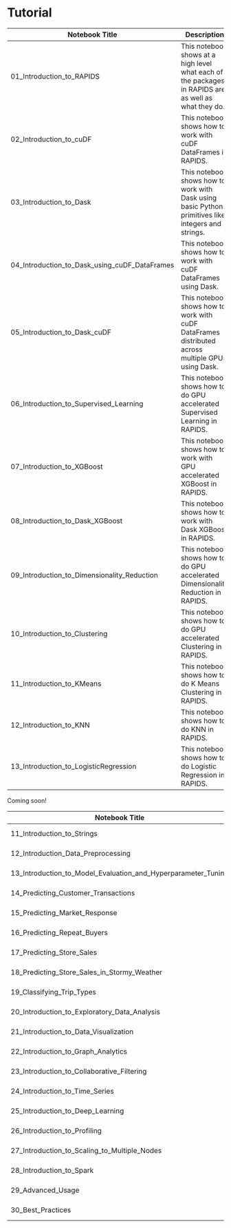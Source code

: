 # Tutorial


| Notebook Title | Description |
|----------------|----------------|
| 01_Introduction_to_RAPIDS | This notebook shows at a high level what each of the packages in RAPIDS are as well as what they do. |
| 02_Introduction_to_cuDF | This notebook shows how to work with cuDF DataFrames in RAPIDS. |
| 03_Introduction_to_Dask | This notebook shows how to work with Dask using basic Python primitives like integers and strings. |
| 04_Introduction_to_Dask_using_cuDF_DataFrames | This notebook shows how to work with cuDF DataFrames using Dask. |
| 05_Introduction_to_Dask_cuDF | This notebook shows how to work with cuDF DataFrames distributed across multiple GPUs using Dask. |
| 06_Introduction_to_Supervised_Learning | This notebook shows how to do GPU accelerated Supervised Learning in RAPIDS. |
| 07_Introduction_to_XGBoost | This notebook shows how to work with GPU accelerated XGBoost in RAPIDS. |
| 08_Introduction_to_Dask_XGBoost | This notebook shows how to work with Dask XGBoost in RAPIDS. |
| 09_Introduction_to_Dimensionality_Reduction | This notebook shows how to do GPU accelerated Dimensionality Reduction in RAPIDS. |
| 10_Introduction_to_Clustering | This notebook shows how to do GPU accelerated Clustering in RAPIDS. |
| 11_Introduction_to_KMeans | This notebook shows how to do K Means Clustering in RAPIDS. |
| 12_Introduction_to_KNN| This notebook shows how to do KNN in RAPIDS. |
| 13_Introduction_to_LogisticRegression | This notebook shows how to do Logistic Regression in RAPIDS. |

Coming soon!

| Notebook Title | Description |
|----------------|-------------|
| 11_Introduction_to_Strings | To be edited. |
| 12_Introduction_Data_Preprocessing | To be edited. |
| 13_Introduction_to_Model_Evaluation_and_Hyperparameter_Tuning | To be edited. |
| 14_Predicting_Customer_Transactions | To be edited. |
| 15_Predicting_Market_Response | To be edited. |
| 16_Predicting_Repeat_Buyers | To be edited. |
| 17_Predicting_Store_Sales | To be edited. |
| 18_Predicting_Store_Sales_in_Stormy_Weather | To be edited. |
| 19_Classifying_Trip_Types | To be edited. |
| 20_Introduction_to_Exploratory_Data_Analysis | To be edited. |
| 21_Introduction_to_Data_Visualization | To be edited. |
| 22_Introduction_to_Graph_Analytics | To be edited. |
| 23_Introduction_to_Collaborative_Filtering | To be edited. |
| 24_Introduction_to_Time_Series | To be edited. |
| 25_Introduction_to_Deep_Learning | To be edited. |
| 26_Introduction_to_Profiling | To be edited. |
| 27_Introduction_to_Scaling_to_Multiple_Nodes | To be edited. |
| 28_Introduction_to_Spark | To be edited. |
| 29_Advanced_Usage | To be edited. |
| 30_Best_Practices | To be edited. |
